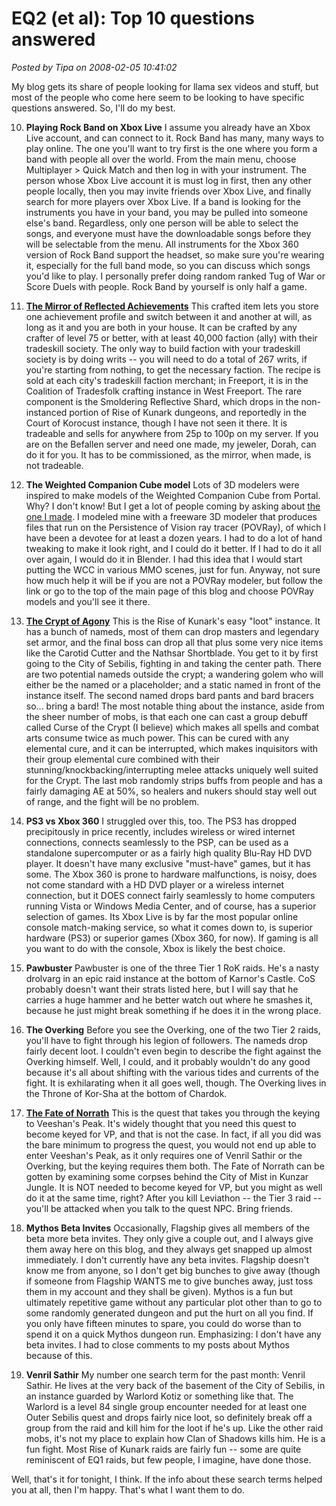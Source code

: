 # EQ2 (et al): Top 10 questions answered

*Posted by Tipa on 2008-02-05 10:41:02*

My blog gets its share of people looking for llama sex videos and stuff, but most of the people who come here seem to be looking to have specific questions answered. So, I'll do my best.

10. **Playing Rock Band on Xbox Live** I assume you already have an Xbox Live account, and can connect to it. Rock Band has many, many ways to play online. The one you'll want to try first is the one where you form a band with people all over the world. From the main menu, choose Multiplayer > Quick Match and then log in with your instrument. The person whose Xbox Live account it is must log in first, then any other people locally, then you may invite friends over Xbox Live, and finally search for more players over Xbox Live. If a band is looking for the instruments you have in your band, you may be pulled into someone else's band. Regardless, only one person will be able to select the songs, and everyone must have the downloadable songs before they will be selectable from the menu. All instruments for the Xbox 360 version of Rock Band support the headset, so make sure you're wearing it, especially for the full band mode, so you can discuss which songs you'd like to play. I personally prefer doing random ranked Tug of War or Score Duels with people. Rock Band by yourself is only half a game.

9. **[The Mirror of Reflected Achievements](http://eq2.wikia.com/wiki/Mirror_of_Reflected_Achievements)** This crafted item lets you store one achievement profile and switch between it and another at will, as long as it and you are both in your house. It can be crafted by any crafter of level 75 or better, with at least 40,000 faction (ally) with their tradeskill society. The only way to build faction with your tradeskill society is by doing writs -- you will need to do a total of 267 writs, if you're starting from nothing, to get the necessary faction. The recipe is sold at each city's tradeskill faction merchant; in Freeport, it is in the Coalition of Tradesfolk crafting instance in West Freeport. The rare component is the Smoldering Reflective Shard, which drops in the non-instanced portion of Rise of Kunark dungeons, and reportedly in the Court of Korocust instance, though I have not seen it there. It is tradeable and sells for anywhere from 25p to 100p on my server. If you are on the Befallen server and need one made, my jeweler, Dorah, can do it for you. It has to be commissioned, as the mirror, when made, is not tradeable.

8. **The Weighted Companion Cube model** Lots of 3D modelers were inspired to make models of the Weighted Companion Cube from Portal. Why? I don't know! But I get a lot of people coming by asking about [the one I made](../../../index.php/povray-models/). I modeled mine with a freeware 3D modeler that produces files that run on the Persistence of Vision ray tracer (POVRay), of which I have been a devotee for at least a dozen years. I had to do a lot of hand tweaking to make it look right, and I could do it better. If I had to do it all over again, I would do it in Blender. I had this idea that I would start putting the WCC in various MMO scenes, just for fun. Anyway, not sure how much help it will be if you are not a POVRay modeler, but follow the link or go to the top of the main page of this blog and choose POVRay models and you'll see it there.

7. **[The Crypt of Agony](http://eq2.wikia.com/wiki/The_Crypt_of_Agony)** This is the Rise of Kunark's easy "loot" instance. It has a bunch of nameds, most of them can drop masters and legendary set armor, and the final boss can drop all that plus some very nice items like the Carotid Cutter and the Nathsar Shortblade. You get to it by first going to the City of Sebilis, fighting in and taking the center path. There are two potential nameds outside the crypt; a wandering golem who will either be the named or a placeholder; and a static named in front of the instance itself. The second named drops bard pants and bard bracers so... bring a bard! The most notable thing about the instance, aside from the sheer number of mobs, is that each one can cast a group debuff called Curse of the Crypt (I believe) which makes all spells and combat arts consume twice as much power. This can be cured with any elemental cure, and it can be interrupted, which makes inquisitors with their group elemental cure combined with their stunning/knockbacking/interrupting melee attacks uniquely well suited for the Crypt. The last mob randomly strips buffs from people and has a fairly damaging AE at 50%, so healers and nukers should stay well out of range, and the fight will be no problem.

6. **PS3 vs Xbox 360** I struggled over this, too. The PS3 has dropped precipitously in price recently, includes wireless or wired internet connections, connects seamlessly to the PSP, can be used as a standalone supercomputer or as a fairly high quality Blu-Ray HD DVD player. It doesn't have many exclusive "must-have" games, but it has some. The Xbox 360 is prone to hardware malfunctions, is noisy, does not come standard with a HD DVD player or a wireless internet connection, but it DOES connect fairly seamlessly to home computers running Vista or Windows Media Center, and of course, has a superior selection of games. Its Xbox Live is by far the most popular online console match-making service, so what it comes down to, is superior hardware (PS3) or superior games (Xbox 360, for now). If gaming is all you want to do with the console, Xbox is likely the best choice.

5. **Pawbuster** Pawbuster is one of the three Tier 1 RoK raids. He's a nasty drolvarg in an epic raid instance at the bottom of Karnor's Castle. CoS probably doesn't want their strats listed here, but I will say that he carries a huge hammer and he better watch out where he smashes it, because he just might break something if he does it in the wrong place.

4. **The Overking** Before you see the Overking, one of the two Tier 2 raids, you'll have to fight through his legion of followers. The nameds drop fairly decent loot. I couldn't even begin to describe the fight against the Overking himself. Well, I could, and it probably wouldn't do any good because it's all about shifting with the various tides and currents of the fight. It is exhilarating when it all goes well, though. The Overking lives in the Throne of Kor-Sha at the bottom of Chardok.

3. **[The Fate of Norrath](http://eq2.wikia.com/wiki/The_Fate_of_Norrath)** This is the quest that takes you through the keying to Veeshan's Peak. It's widely thought that you need this quest to become keyed for VP, and that is not the case. In fact, if all you did was the bare minimum to progress the quest, you would not end up able to enter Veeshan's Peak, as it only requires one of Venril Sathir or the Overking, but the keying requires them both. The Fate of Norrath can be gotten by examining some corpses behind the City of Mist in Kunzar Jungle. It is NOT needed to become keyed for VP, but you might as well do it at the same time, right? After you kill Leviathon -- the Tier 3 raid -- you'll be attacked when you talk to the quest NPC. Bring friends.

2. **Mythos Beta Invites** Occasionally, Flagship gives all members of the beta more beta invites. They only give a couple out, and I always give them away here on this blog, and they always get snapped up almost immediately. I don't currently have any beta invites. Flagship doesn't know me from anyone, so I don't get big bunches to give away (though if someone from Flagship WANTS me to give bunches away, just toss them in my account and they shall be given). Mythos is a fun but ultimately repetitive game without any particular plot other than to go to some randomly generated dungeon and put the hurt on all you find. If you only have fifteen minutes to spare, you could do worse than to spend it on a quick Mythos dungeon run. Emphasizing: I don't have any beta invites. I had to close comments to my posts about Mythos because of this.

1. **Venril Sathir** My number one search term for the past month: Venril Sathir. He lives at the very back of the basement of the City of Sebilis, in an instance guarded by Warlord Kotiz or something like that. The Warlord is a level 84 single group encounter needed for at least one Outer Sebilis quest and drops fairly nice loot, so definitely break off a group from the raid and kill him for the loot if he's up. Like the other raid mobs, it's not my place to explain how Clan of Shadows kills him. He is a fun fight. Most Rise of Kunark raids are fairly fun -- some are quite reminiscent of EQ1 raids, but few people, I imagine, have done those.

Well, that's it for tonight, I think. If the info about these search terms helped you at all, then I'm happy. That's what I want them to do.


